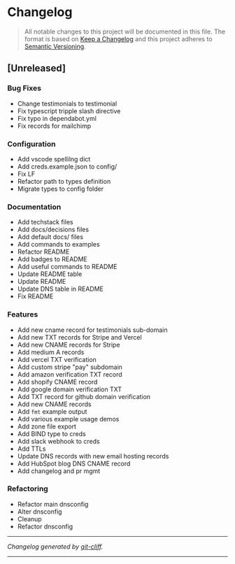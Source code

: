 # Changelog

> All notable changes to this project will be documented in this file. The format is based on
[Keep a Changelog](http://keepachangelog.com/) and this project adheres to
[Semantic Versioning](http://semver.org/).

## [Unreleased]

### Bug Fixes

- Change testimonials to testimonial
- Fix typescript tripple slash directive
- Fix typo in dependabot.yml
- Fix records for mailchimp

### Configuration

- Add vscode spellilng dict
- Add creds.example.json to config/
- Fix LF
- Refactor path to types definition
- Migrate types to config folder

### Documentation

- Add techstack files
- Add docs/decisions files
- Add default docs/ files
- Add commands to examples
- Refactor README
- Add badges to README
- Add useful commands to README
- Update README table
- Update README
- Update DNS table in README
- Fix README

### Features

- Add new cname record for testimonials sub-domain
- Add new TXT records for Stripe and Vercel
- Add new CNAME records for Stripe
- Add medium A records
- Add vercel TXT verification
- Add custom stripe "pay" subdomain
- Add amazon verification TXT record
- Add shopify CNAME record
- Add google domain verification TXT
- Add TXT record for github domain verification
- Add new CNAME records
- Add `fmt` example output
- Add various example usage demos
- Add zone file export
- Add BIND type to creds
- Add slack webhook to creds
- Add TTLs
- Update DNS records with new email hosting records
- Add HubSpot blog DNS CNAME record
- Add changelog and pr mgmt

### Refactoring

- Refactor main dnsconfig
- Alter dnsconfig
- Cleanup
- Refactor dnsconfig

***
*Changelog generated by [git-cliff](https://github.com/orhun/git-cliff).*
***
